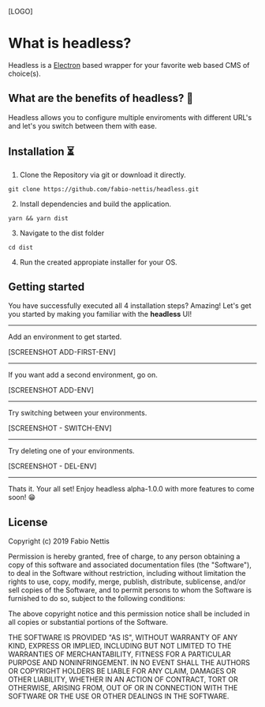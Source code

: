 [LOGO]

# What is headless? 

Headless is a [Electron](https://goo.gl/search/Electron) based wrapper for your favorite web based CMS of choice(s).

## What are the benefits of headless? 🤖

Headless allows you to configure multiple enviroments with different URL's and let's you switch between them with ease.

## Installation ⏳

1. Clone the Repository via git or download it directly.

```
git clone https://github.com/fabio-nettis/headless.git
```

2. Install dependencies and build the application.

```
yarn && yarn dist
```

3. Navigate to the dist folder

```
cd dist
```

4. Run the created appropiate installer for your OS.

## Getting started

You have successfully executed all 4 installation steps? Amazing! Let's get you started by making you familiar with the **headless** UI!

------

Add an environment to get started.

[SCREENSHOT ADD-FIRST-ENV]

------

If you want add a second environment, go on.

[SCREENSHOT ADD-ENV]

------

Try switching between your environments.

[SCREENSHOT - SWITCH-ENV]

------

Try deleting one of your environments.

[SCREENSHOT - DEL-ENV]

------

Thats it. Your all set! Enjoy headless alpha-1.0.0 with more features to come soon! 😁

## License

Copyright (c) 2019 Fabio Nettis

Permission is hereby granted, free of charge, to any person obtaining a copy of this software and associated documentation files (the "Software"), to deal in the Software without restriction, including without limitation the rights to use, copy, modify, merge, publish, distribute, sublicense, and/or sell copies of the Software, and to permit persons to whom the Software is furnished to do so, subject to the following conditions:

The above copyright notice and this permission notice shall be included in all copies or substantial portions of the Software.

THE SOFTWARE IS PROVIDED "AS IS", WITHOUT WARRANTY OF ANY KIND, EXPRESS OR IMPLIED, INCLUDING BUT NOT LIMITED TO THE WARRANTIES OF MERCHANTABILITY, FITNESS FOR A PARTICULAR PURPOSE AND NONINFRINGEMENT. IN NO EVENT SHALL THE AUTHORS OR COPYRIGHT HOLDERS BE LIABLE FOR ANY CLAIM, DAMAGES OR OTHER LIABILITY, WHETHER IN AN ACTION OF CONTRACT, TORT OR OTHERWISE, ARISING FROM, OUT OF OR IN CONNECTION WITH THE SOFTWARE OR THE USE OR OTHER DEALINGS IN THE SOFTWARE.
